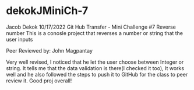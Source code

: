 # dekokJMiniCh-7

 Jacob Dekok
 10/17/2022
 Git Hub Transfer - Mini Challenge #7 Reverse number
 This is a conosle project that reverses
 a number or string that the user inputs

 Peer Reviewed by: John Magpantay

 Very well revised, I noticed that he let the user choose between Integer or string. It tells me that the data validation is there(I checked it too), It works well and he also followed the steps to push it to GitHub for the class to peer review it. Good proj overall!

